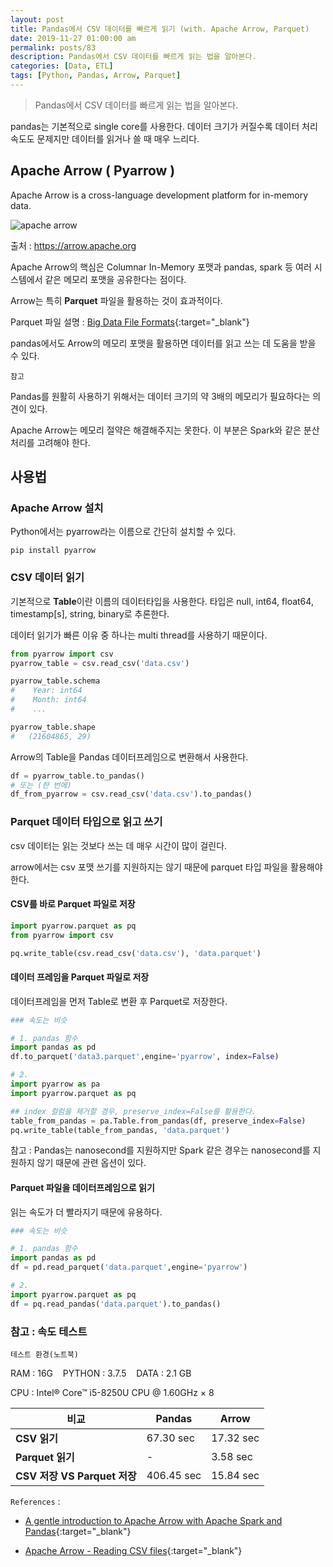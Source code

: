 ```yaml
---
layout: post
title: Pandas에서 CSV 데이터를 빠르게 읽기 (with. Apache Arrow, Parquet)
date: 2019-11-27 01:00:00 am
permalink: posts/83
description: Pandas에서 CSV 데이터를 빠르게 읽는 법을 알아본다.
categories: [Data, ETL]
tags: [Python, Pandas, Arrow, Parquet]
---
```


> Pandas에서 CSV 데이터를 빠르게 읽는 법을 알아본다.

pandas는 기본적으로 single core를 사용한다. 데이터 크기가 커질수록 데이터 처리 속도도 문제지만 데이터를 읽거나 쓸 때 매우 느리다.

## Apache Arrow ( Pyarrow )

Apache Arrow is a cross-language development platform for in-memory data.

![apache arrow]({{site.baseurl}}/assets/img/tech/arrow.png)

출처 : https://arrow.apache.org

Apache Arrow의 핵심은 Columnar In-Memory 포맷과 pandas, spark 등 여러 시스템에서 같은 메모리 포맷을 공유한다는 점이다.

Arrow는 특히 **Parquet** 파일을 활용하는 것이 효과적이다.

Parquet 파일 설명 : [Big Data File Formats](https://blog.clairvoyantsoft.com/big-data-file-formats-3fb659903271){:target="_blank"}

pandas에서도 Arrow의 메모리 포맷을 활용하면 데이터를 읽고 쓰는 데 도움을 받을 수 있다.

    참고

Pandas를 원활히 사용하기 위해서는 데이터 크기의 약 3배의 메모리가 필요하다는 의견이 있다. 

Apache Arrow는 메모리 절약은 해결해주지는 못한다. 이 부분은 Spark와 같은 분산 처리를 고려해야 한다.

## 사용법

### Apache Arrow 설치

Python에서는 pyarrow라는 이름으로 간단히 설치할 수 있다.

```
pip install pyarrow
```

### CSV 데이터 읽기

기본적으로 **Table**이란 이름의 데이터타입을 사용한다. 타입은 null, int64, float64, timestamp[s], string, binary로 추론한다.

데이터 읽기가 빠른 이유 중 하나는 multi thread를 사용하기 때문이다.

``` python
from pyarrow import csv
pyarrow_table = csv.read_csv('data.csv')

pyarrow_table.schema
#    Year: int64
#    Month: int64
#    ...

pyarrow_table.shape
#   (21604865, 29)
```

Arrow의 Table을 Pandas 데이터프레임으로 변환해서 사용한다.

``` python
df = pyarrow_table.to_pandas()
# 또는 (한 번에)
df_from_pyarrow = csv.read_csv('data.csv').to_pandas()
```

### Parquet 데이터 타입으로 읽고 쓰기

csv 데이터는 읽는 것보다 쓰는 데 매우 시간이 많이 걸린다. 

arrow에서는 csv 포맷 쓰기를 지원하지는 않기 때문에 parquet 타입 파일을 활용해야 한다.

#### CSV를 바로 Parquet 파일로 저장

``` python
import pyarrow.parquet as pq
from pyarrow import csv

pq.write_table(csv.read_csv('data.csv'), 'data.parquet')
```

#### 데이터 프레임을 Parquet 파일로 저장

데이터프레임을 먼저 Table로 변환 후 Parquet로 저장한다.

``` python
### 속도는 비슷

# 1. pandas 함수
import pandas as pd
df.to_parquet('data3.parquet',engine='pyarrow', index=False)

# 2. 
import pyarrow as pa
import pyarrow.parquet as pq

## index 컬럼을 제거할 경우, preserve_index=False를 활용한다.
table_from_pandas = pa.Table.from_pandas(df, preserve_index=False)
pq.write_table(table_from_pandas, 'data.parquet')
```

참고 : Pandas는 nanosecond를 지원하지만 Spark 같은 경우는 nanosecond를 지원하지 않기 때문에 관련 옵션이 있다.

#### Parquet 파일을 데이터프레임으로 읽기

읽는 속도가 더 빨라지기 때문에 유용하다.

``` python
### 속도는 비슷

# 1. pandas 함수
import pandas as pd
df = pd.read_parquet('data.parquet',engine='pyarrow')

# 2.
import pyarrow.parquet as pq
df = pq.read_pandas('data.parquet').to_pandas()
```

### 참고 : 속도 테스트

    테스트 환경(노트북)
    
RAM : 16G &nbsp;&nbsp; PYTHON : 3.7.5 &nbsp;&nbsp; DATA : 2.1 GB

CPU : Intel® Core™ i5-8250U CPU @ 1.60GHz × 8


| 비교 | Pandas | Arrow |
|-----|-------|--------|
|**CSV 읽기**|67.30 sec|17.32 sec|
|**Parquet 읽기**|-|3.58 sec|
|**CSV 저장 VS Parquet 저장**|406.45 sec|15.84 sec|


`References` : 

* [A gentle introduction to Apache Arrow with Apache Spark and Pandas](https://towardsdatascience.com/a-gentle-introduction-to-apache-arrow-with-apache-spark-and-pandas-bb19ffe0ddae){:target="_blank"}

* [Apache Arrow - Reading CSV files](https://arrow.apache.org/docs/python/csv.html){:target="_blank"}